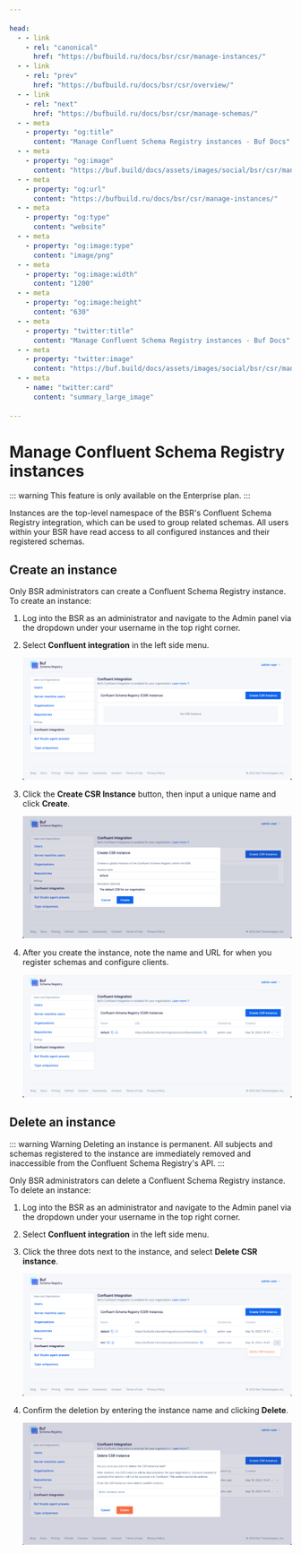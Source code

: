 ```yaml
---

head:
  - - link
    - rel: "canonical"
      href: "https://bufbuild.ru/docs/bsr/csr/manage-instances/"
  - - link
    - rel: "prev"
      href: "https://bufbuild.ru/docs/bsr/csr/overview/"
  - - link
    - rel: "next"
      href: "https://bufbuild.ru/docs/bsr/csr/manage-schemas/"
  - - meta
    - property: "og:title"
      content: "Manage Confluent Schema Registry instances - Buf Docs"
  - - meta
    - property: "og:image"
      content: "https://buf.build/docs/assets/images/social/bsr/csr/manage-instances.png"
  - - meta
    - property: "og:url"
      content: "https://bufbuild.ru/docs/bsr/csr/manage-instances/"
  - - meta
    - property: "og:type"
      content: "website"
  - - meta
    - property: "og:image:type"
      content: "image/png"
  - - meta
    - property: "og:image:width"
      content: "1200"
  - - meta
    - property: "og:image:height"
      content: "630"
  - - meta
    - property: "twitter:title"
      content: "Manage Confluent Schema Registry instances - Buf Docs"
  - - meta
    - property: "twitter:image"
      content: "https://buf.build/docs/assets/images/social/bsr/csr/manage-instances.png"
  - - meta
    - name: "twitter:card"
      content: "summary_large_image"

---
```


# Manage Confluent Schema Registry instances

::: warning
This feature is only available on the Enterprise plan.
:::

Instances are the top-level namespace of the BSR's Confluent Schema Registry integration, which can be used to group related schemas. All users within your BSR have read access to all configured instances and their registered schemas.

## Create an instance

Only BSR administrators can create a Confluent Schema Registry instance. To create an instance:

1.  Log into the BSR as an administrator and navigate to the Admin panel via the dropdown under your username in the top right corner.
2.  Select **Confluent integration** in the left side menu.

    ![Confluent Schema Registry instance admin UI](../../../images/bsr/csr-admin.png)

3.  Click the **Create CSR Instance** button, then input a unique name and click **Create**.

    ![Create Confluent Schema Registry instance modal](../../../images/bsr/csr-create.png)

4.  After you create the instance, note the name and URL for when you register schemas and configure clients.

    ![Confluent Schema Registry instance name and API URL](../../../images/bsr/csr-created.png)

## Delete an instance

::: warning Warning
Deleting an instance is permanent. All subjects and schemas registered to the instance are immediately removed and inaccessible from the Confluent Schema Registry's API.
:::

Only BSR administrators can delete a Confluent Schema Registry instance. To delete an instance:

1.  Log into the BSR as an administrator and navigate to the Admin panel via the dropdown under your username in the top right corner.
2.  Select **Confluent integration** in the left side menu.
3.  Click the three dots next to the instance, and select **Delete CSR instance**.

    ![Confluent Schema Registry delete button](../../../images/bsr/csr-delete-button.png)

4.  Confirm the deletion by entering the instance name and clicking **Delete**.

    ![Confluent Schema Registry delete modal](../../../images/bsr/csr-delete.png)
